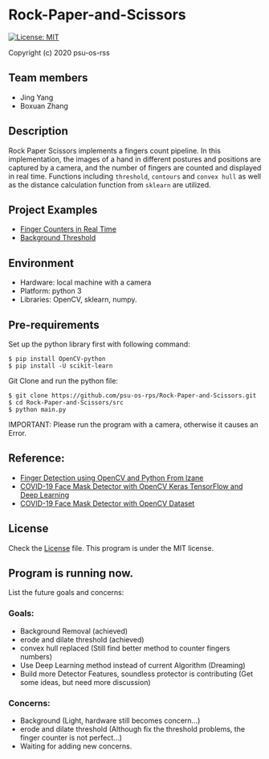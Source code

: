 # Rock-Paper-and-Scissors
[![License: MIT](https://img.shields.io/badge/License-MIT-yellow.svg)](https://github.com/psu-os-rps/Rock-Paper-and-Scissors/blob/master/LICENSE)

Copyright (c) 2020 psu-os-rss

## Team members

- Jing Yang
- Boxuan Zhang


## Description

Rock Paper Scissors implements a fingers count pipeline. In this implementation, the images of a hand in different postures and positions are captured by a camera, and the number of fingers are counted and displayed in real time. Functions including `threshold`, `contours` and `convex hull` as well as the distance calculation function from `sklearn` are utilized.


## Project Examples

- [Finger Counters in Real Time](https://github.com/psu-os-rps/Rock-Paper-and-Scissors/blob/master/example/Finger%20Count_result.mp4)
- [Background Threshold](https://github.com/psu-os-rps/Rock-Paper-and-Scissors/blob/master/example/Thresholded_result.mp4)


## Environment

- Hardware: local machine with a camera
- Platform: python 3
- Libraries: OpenCV, sklearn, numpy.


## Pre-requirements

Set up the python library first with following command:
```shell
$ pip install OpenCV-python
$ pip install -U scikit-learn
```

Git Clone and run the python file:
```shell
$ git clone https://github.com/psu-os-rps/Rock-Paper-and-Scissors.git
$ cd Rock-Paper-and-Scissors/src
$ python main.py
```

IMPORTANT: Please run the program with a camera, otherwise it causes an Error.


## Reference:

- [Finger Detection using OpenCV and Python From lzane](https://github.com/lzane/Fingers-Detection-using-OpenCV-and-Python)
- [COVID-19 Face Mask Detector with OpenCV Keras TensorFlow and Deep Learning](https://www.pyimagesearch.com/2020/05/04/covid-19-face-mask-detector-with-opencv-keras-tensorflow-and-deep-learning/)
- [COVID-19 Face Mask Detector with OpenCV Dataset](https://github.com/prajnasb/observations/tree/master/experiements/data)


## License

Check the [License](https://github.com/psu-os-rps/Rock-Paper-and-Scissors/blob/master/LICENSE) file. This program is under the MIT license.


## Program is running now.

List the future goals and concerns:

### Goals:
- Background Removal (achieved)
- erode and dilate threshold (achieved)
- convex hull replaced (Still find better method to counter fingers numbers)
- Use Deep Learning method instead of current Algorithm (Dreaming)
- Build more Detector Features, soundless protector is contributing (Get some ideas, but need more discussion)

### Concerns:
- Background (Light, hardware still becomes concern...)
- erode and dilate threshold (Although fix the threshold problems, the finger counter is not perfect...)
- Waiting for adding new concerns.